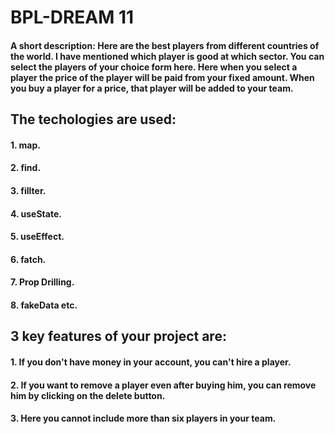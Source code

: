 # BPL-DREAM 11
#### A short description: Here are the best players from different countries of the world. I have mentioned which player is good at which sector.  You can select the players of your choice form here. Here when you select a player the price of the player will be paid from your fixed amount. When you buy a player for a price, that player will be added to your team.
## The techologies are used:
#### 1. map.
#### 2. find.
#### 3. fillter.
#### 4. useState.
#### 5. useEffect.
#### 6. fatch.
#### 7. Prop Drilling.
#### 8. fakeData etc.
## 3 key features of your project are: 
#### 1. If you don't have money in your account, you can't hire a player.
#### 2. If you want to remove a player even after buying him, you can remove him by clicking on the delete button.
#### 3. Here you cannot include more than six players in your team.